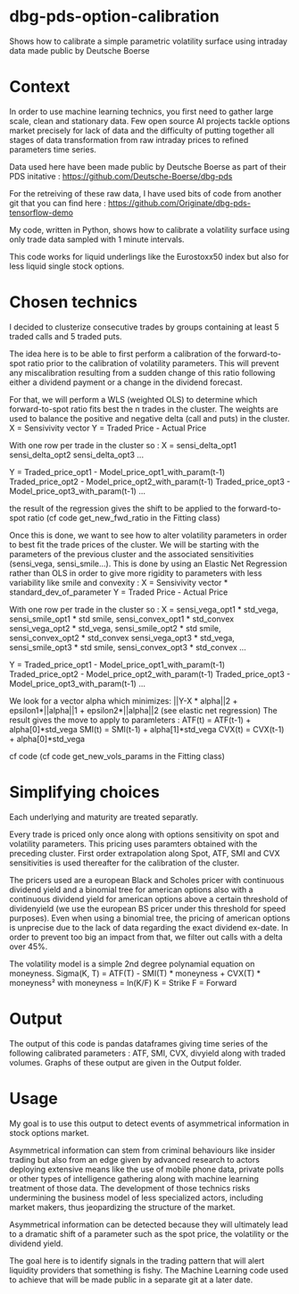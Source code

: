 # dbg-pds-option-calibration
Shows how to calibrate a simple parametric volatility surface using intraday data made public by Deutsche Boerse


# Context

In order to use machine learning technics, you first need to gather large scale, clean and stationary data.
Few open source AI projects tackle options market precisely for lack of data and the difficulty of putting together all stages of data transformation from raw intraday prices to refined parameters time series.

Data used here have been made public by Deutsche Boerse as part of their PDS initative : https://github.com/Deutsche-Boerse/dbg-pds

For the retreiving of these raw data, I have used bits of code from another git that you can find here : https://github.com/Originate/dbg-pds-tensorflow-demo

My code, written in Python, shows how to calibrate a volatility surface using only trade data sampled with 1 minute intervals.

This code works for liquid underlings like the Eurostoxx50 index but also for less liquid single stock options.


# Chosen technics

I decided to clusterize consecutive trades by groups containing at least 5 traded calls and 5 traded puts.

The idea here is to be able to first perform a calibration of the forward-to-spot ratio prior to the calibration of volatility parameters. This will prevent any miscalibration resulting from a sudden change of this ratio following either a dividend payment or a change in the dividend forecast.

For that, we will perform a WLS (weighted OLS) to determine which forward-to-spot ratio fits best the n trades in the cluster.
The weights are used to balance the positive and negative delta (call and puts) in the cluster.
X = Sensivivity vector
Y = Traded Price - Actual Price

With one row per trade in the cluster so :
X = 
sensi_delta_opt1
sensi_delta_opt2
sensi_delta_opt3
...

Y = 
Traded_price_opt1 - Model_price_opt1_with_param(t-1)
Traded_price_opt2 - Model_price_opt2_with_param(t-1)
Traded_price_opt3 - Model_price_opt3_with_param(t-1)
...

the result of the regression gives the shift to be applied to the forward-to-spot ratio (cf code get_new_fwd_ratio in the Fitting class)


Once this is done, we want to see how to alter volatility parameters in order to best fit the trade prices of the cluster. We will be starting with the parameters of the previous cluster and the associated sensitivities (sensi_vega, sensi_smile...). This is done by using an Elastic Net Regression rather than OLS in order to give more rigidity to parameters with less variability like smile and convexity :
X = Sensivivity vector * standard_dev_of_parameter
Y = Traded Price - Actual Price

With one row per trade in the cluster so :
X = 
sensi_vega_opt1 * std_vega,  sensi_smile_opt1 * std smile,  sensi_convex_opt1 * std_convex
sensi_vega_opt2 * std_vega,  sensi_smile_opt2 * std smile,  sensi_convex_opt2 * std_convex
sensi_vega_opt3 * std_vega,  sensi_smile_opt3 * std smile,  sensi_convex_opt3 * std_convex
...

Y = 
Traded_price_opt1 - Model_price_opt1_with_param(t-1)
Traded_price_opt2 - Model_price_opt2_with_param(t-1)
Traded_price_opt3 - Model_price_opt3_with_param(t-1)
...

We look for a vector alpha which minimizes: ||Y-X * alpha||2 + epsilon1*||alpha||1 + epsilon2*||alpha||2   (see elastic net regression)
The result gives the move to apply to paramleters :
ATF(t) = ATF(t-1) + alpha[0]*std_vega
SMI(t) = SMI(t-1) + alpha[1]*std_vega
CVX(t) = CVX(t-1) + alpha[0]*std_vega

cf code (cf code get_new_vols_params in the Fitting class)


# Simplifying choices

Each underlying and maturity are treated separatly.

Every trade is priced only once along with options sensitivity on spot and volatility parameters. This pricing uses paramters obtained with the preceding cluster. First order extrapolation along Spot, ATF, SMI and CVX sensitivities is used thereafter for the calibration of the cluster.

The pricers used are a european Black and Scholes pricer with continuous dividend yield and a binomial tree for american options also with a continuous dividend yield for american options above a certain threshold of dividenyield (we use the european BS pricer under this threshold for speed purposes). 
Even when using a binomial tree, the pricing of american options is unprecise due to the lack of data regarding the exact dividend ex-date. In order to prevent too big an impact from that, we filter out calls with a delta over 45%.

The volatility model is a simple 2nd degree polynamial equation on moneyness.
Sigma(K, T) = ATF(T) - SMI(T) * moneyness +  CVX(T) * moneyness²
with moneyness = ln(K/F)
K = Strike
F = Forward


# Output

The output of this code is pandas dataframes giving time series of the following calibrated parameters : ATF, SMI, CVX, divyield along with traded volumes.
Graphs of these output are given in the Output folder.


# Usage

My goal is to use this output to detect events of asymmetrical information in stock options market.

Asymmetrical information can stem from criminal behaviours like insider trading but also from an edge given by advanced research to actors deploying extensive means like the use of mobile phone data, private polls or other types of intelligence gathering along with machine learning treatment of those data.
The development of those technics risks undermining the business model of less specialized actors, including market makers, thus jeopardizing the structure of the market.

Asymmetrical information can be detected because they will ultimately lead to a dramatic shift of a parameter such as the spot price, the volatility or the dividend yield.

The goal here is to identify signals in the trading pattern that will alert liquidity providers that something is fishy.
The Machine Learning code used to achieve that will be made public in a separate git at a later date.

